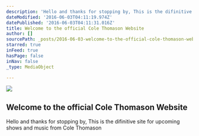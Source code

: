 ```yaml
---
description: 'Hello and thanks for stopping by, This is the difinitive site for upcoming shows and music from Cole Thomason'
dateModified: '2016-06-03T04:11:19.974Z'
datePublished: '2016-06-03T04:11:31.016Z'
title: Welcome to the official Cole Thomason Website
author: []
sourcePath: _posts/2016-06-03-welcome-to-the-official-cole-thomason-website.md
starred: true
inFeed: true
hasPage: false
inNav: false
_type: MediaObject

---
```

<article style=""><img src="https://the-grid-user-content.s3-us-west-2.amazonaws.com/a2327878-1995-4528-b8b3-7b228be8e94e.jpg" /><h1>Welcome to the official Cole Thomason Website</h1></article>

Hello and thanks for stopping by, This is the difinitive site for upcoming shows and music from Cole Thomason